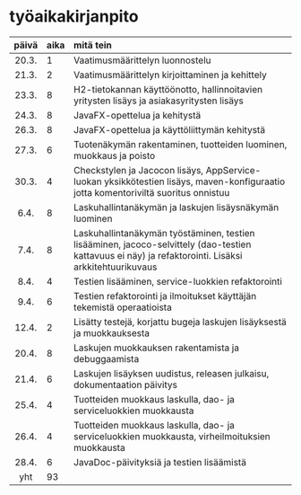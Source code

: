 # työaikakirjanpito

| päivä | aika | mitä tein  |
| :----:|:-----| :-----|
| 20.3. | 1    | Vaatimusmäärittelyn luonnostelu |
| 21.3. | 2    | Vaatimusmäärittelyn kirjoittaminen ja kehittely |
| 23.3. | 8    | H2-tietokannan käyttöönotto, hallinnoitavien yritysten lisäys ja asiakasyritysten lisäys |
| 24.3. | 8    | JavaFX-opettelua ja kehitystä |
| 26.3. | 8    | JavaFX-opettelua ja käyttöliittymän kehitystä |
| 27.3. | 6    | Tuotenäkymän rakentaminen, tuotteiden luominen, muokkaus ja poisto |
| 30.3. | 4    | Checkstylen ja Jacocon lisäys, AppService-luokan yksikkötestien lisäys, maven-konfiguraatio jotta komentoriviltä suoritus onnistuu |
| 6.4. | 8    | Laskuhallintanäkymän ja laskujen lisäysnäkymän luominen |
| 7.4. | 8    | Laskuhallintanäkymän työstäminen, testien lisääminen, jacoco-selvittely (dao-testien kattavuus ei näy) ja refaktorointi. Lisäksi arkkitehtuurikuvaus |
| 8.4. | 4    | Testien lisääminen, service-luokkien refaktorointi |
| 9.4. | 6    | Testien refaktorointi ja ilmoitukset käyttäjän tekemistä operaatioista |
| 12.4. | 2    | Lisätty testejä, korjattu bugeja laskujen lisäyksestä ja muokkauksesta |
| 20.4. | 8    | Laskujen muokkauksen rakentamista ja debuggaamista |
| 21.4. | 6    | Laskujen lisäyksen uudistus, releasen julkaisu, dokumentaation päivitys |
| 25.4. | 4    | Tuotteiden muokkaus laskulla, dao- ja serviceluokkien muokkausta |
| 26.4. | 4    | Tuotteiden muokkaus laskulla, dao- ja serviceluokkien muokkausta, virheilmoituksien muokkausta |
| 28.4. | 6    | JavaDoc-päivityksiä ja testien lisäämistä |
| yht   | 93    | | 

